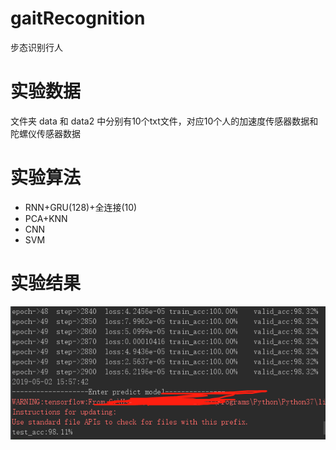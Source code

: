 # gaitRecognition
步态识别行人

# 实验数据

文件夹 data 和 data2 中分别有10个txt文件，对应10个人的加速度传感器数据和陀螺仪传感器数据

# 实验算法

* RNN+GRU(128)+全连接(10)
* PCA+KNN
* CNN
* SVM

# 实验结果
![](20190503105739.png)
